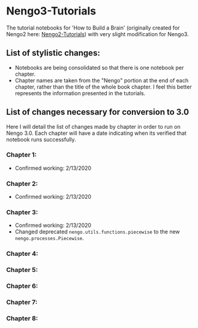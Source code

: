 # Nengo3-Tutorials

The tutorial notebooks for 'How to Build a Brain' (originally created for Nengo2 here: [Nengo2-Tutorials](https://github.com/s72sue/Nengo2-Tutorials)) with very slight modification for Nengo3.

## List of stylistic changes:
* Notebooks are being consolidated so that there is one notebook per chapter.
* Chapter names are taken from the "Nengo" portion at the end of each chapter, rather than the title of the whole book chapter. I feel this better represents the information presented in the tutorials.

## List of changes necessary for conversion to 3.0

Here I will detail the list of changes made by chapter in order to run on Nengo 3.0. Each chapter will have a date indicating when its verified that notebook runs successfully. 

### Chapter 1:
* Confirmed working: 2/13/2020

### Chapter 2:
* Confirmed working: 2/13/2020

### Chapter 3:
* Confirmed working: 2/13/2020
* Changed deprecated `nengo.utils.functions.piecewise` to the new `nengo.processes.Piecewise`.

### Chapter 4:


### Chapter 5:


### Chapter 6:


### Chapter 7:


### Chapter 8:
